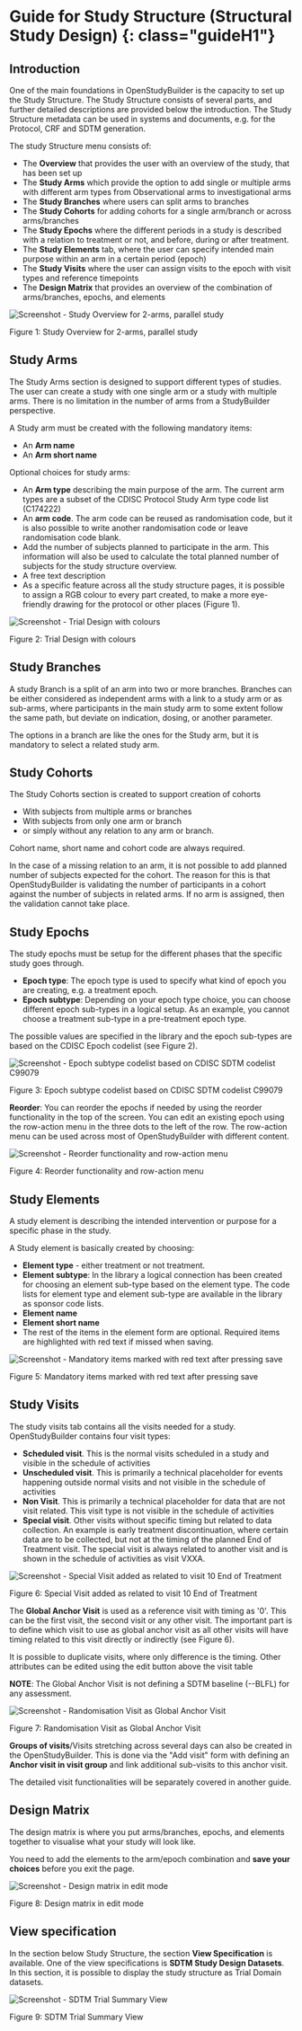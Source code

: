 # Guide for Study Structure (Structural Study Design) {: class="guideH1"}

## Introduction

One of the main foundations in OpenStudyBuilder is the capacity to set up the Study Structure. The Study Structure consists of several parts, and further detailed descriptions are provided below the introduction. The Study Structure metadata can be used in systems and documents, e.g. for the Protocol, CRF and SDTM generation.

The study Structure menu consists of:

-	The **Overview** that provides the user with an overview of the study, that has been set up
-	The **Study Arms** which provide the option to add single or multiple arms with different arm types from Observational arms to investigational arms
-	The **Study Branches** where users can split arms to branches 
-	The **Study Cohorts** for adding cohorts for a single arm/branch or across arms/branches
-	The **Study Epochs** where the different periods in a study is described with a relation to treatment or not, and before, during or after treatment.
-	The **Study Elements** tab, where the user can specify intended main purpose within an arm in a certain period (epoch)
-	The **Study Visits** where the user can assign visits to the epoch with visit types and reference timepoints
-	The **Design Matrix** that provides an overview of the combination of arms/branches, epochs, and elements

![Screenshot - Study Overview for 2-arms, parallel study](~@source/images/user_guides/guide_sstruct_01.png)

Figure 1: Study Overview for 2-arms, parallel study


## Study Arms

The Study Arms section is designed to support different types of studies. The user can create a study with one single arm or a study with multiple arms. There is no limitation in the number of arms from a StudyBuilder perspective. 

A Study arm must be created with the following mandatory items:

-	An **Arm name**
-	An **Arm short name**

Optional choices for study arms:

-	An **Arm type** describing the main purpose of the arm. The current arm types are a subset of the CDISC Protocol Study Arm type code list (C174222)
-	An **arm code**. The arm code can be reused as randomisation code, but it is also possible to write another randomisation code or leave randomisation code blank.
-	Add the number of subjects planned to participate in the arm. This information will also be used to calculate the total planned number of subjects for the study structure overview.
-	A free text description
-	As a specific feature across all the study structure pages, it is possible to assign a RGB colour to every part created, to make a more eye-friendly drawing for the protocol or other places (Figure 1).

![Screenshot - Trial Design with colours](~@source/images/user_guides/guide_sstruct_02.png)

Figure 2: Trial Design with colours

## Study Branches

A study Branch is a split of an arm into two or more branches. Branches can be either considered as independent arms with a link to a study arm or as sub-arms, where participants in the main study arm to some extent follow the same path, but deviate on indication, dosing, or another parameter.

The options in a branch are like the ones for the Study arm, but it is mandatory to select a related study arm.

## Study Cohorts

The Study Cohorts section is created to support creation of cohorts 

-	With subjects from multiple arms or branches
-	With subjects from only one arm or branch
-	or simply without any relation to any arm or branch.

Cohort name, short name and cohort code are always required. 

In the case of a missing relation to an arm, it is not possible to add planned number of subjects expected for the cohort. The reason for this is that OpenStudyBuilder is validating the number of participants in a cohort against the number of subjects in related arms. If no arm is assigned, then the validation cannot take place. 

## Study Epochs

The study epochs must be setup for the different phases that the specific study goes through. 

-	**Epoch type**: The epoch type is used to specify what kind of epoch you are creating, e.g. a treatment epoch. 
-	**Epoch subtype**: Depending on your epoch type choice, you can choose different epoch sub-types in a logical setup. As an example, you cannot choose a treatment sub-type in a pre-treatment epoch type. 

The possible values are specified in the library and the epoch sub-types are based on the CDISC Epoch codelist (see Figure 2).

![Screenshot - Epoch subtype codelist based on CDISC SDTM codelist C99079](~@source/images/user_guides/guide_sstruct_03.png)

Figure 3: Epoch subtype codelist based on CDISC SDTM codelist C99079

**Reorder**: You can reorder the epochs if needed by using the reorder functionality in the top of the screen. You can edit an existing epoch using the row-action menu in the three dots to the left of the row. The row-action menu can be used across most of OpenStudyBuilder with different content.

![Screenshot - Reorder functionality and row-action menu](~@source/images/user_guides/guide_sstruct_04.png)

Figure 4: Reorder functionality and row-action menu

## Study Elements

A study element is describing the intended intervention or purpose for a specific phase in the study.

A Study element is basically created by choosing:

-	**Element type** - either treatment or not treatment. 
-	**Element subtype**: In the library a logical connection has been created for choosing an element sub-type based on the element type. The code lists for element type and element sub-type are available in the library as sponsor code lists.
-	**Element name**
-	**Element short name** 
-	The rest of the items in the element form are optional. Required items are highlighted with red text if missed when saving.

![Screenshot - Mandatory items marked with red text after pressing save](~@source/images/user_guides/guide_sstruct_05.png)

Figure 5: Mandatory items marked with red text after pressing save

## Study Visits

The study visits tab contains all the visits needed for a study. OpenStudyBuilder contains four visit types:

-	**Scheduled visit**. This is the normal visits scheduled in a study and visible in the schedule of activities
-	**Unscheduled visit**. This is primarily a technical placeholder for events happening outside normal visits and not visible in the schedule of activities
-	**Non Visit**. This is primarily a technical placeholder for data that are not visit related. This visit type is not visible in the schedule of activities
-	**Special visit**. Other visits without specific timing but related to data collection. An example is early treatment discontinuation, where certain data are to be collected, but not at the timing of the planned End of Treatment visit. The special visit is always related to another visit and is shown in the schedule of activities as visit VXXA.

![Screenshot - Special Visit added as related to visit 10 End of Treatment](~@source/images/user_guides/guide_sstruct_06.png)

Figure 6: Special Visit added as related to visit 10 End of Treatment

The **Global Anchor Visit** is used as a reference visit with timing as '0'. This can be the first visit, the second visit or any other visit. The important part is to define which visit to use as global anchor visit as all other visits will have timing related to this visit directly or indirectly (see Figure 6).

It is possible to duplicate visits, where only difference is the timing. Other attributes can be edited using the edit button above the visit table

**NOTE**: The Global Anchor Visit is not defining a SDTM baseline (--BLFL) for any assessment.

![Screenshot - Randomisation Visit as Global Anchor Visit](~@source/images/user_guides/guide_sstruct_07.png)

Figure 7: Randomisation Visit as Global Anchor Visit
 
**Groups of visits**/Visits stretching across several days can also be created in the OpenStudyBuilder. This is done via the "Add visit" form with defining an **Anchor visit in visit group** and link additional sub-visits to this anchor visit.

The detailed visit functionalities will be separately covered in another guide.

## Design Matrix

The design matrix is where you put arms/branches, epochs, and elements together to visualise what your study will look like.

You need to add the elements to the arm/epoch combination and **save your choices** before you exit the page.

![Screenshot - Design matrix in edit mode](~@source/images/user_guides/guide_sstruct_08.png)

Figure 8: Design matrix in edit mode

## View specification

In the section below Study Structure, the section **View Specification** is available. One of the view specifications is **SDTM Study Design Datasets**. In this section, it is possible to display the study structure as Trial Domain datasets. 

![Screenshot - SDTM Trial Summary View](~@source/images/user_guides/guide_sstruct_09.png)

Figure 9: SDTM Trial Summary View
